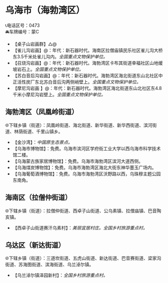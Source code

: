# 乌海市（海勃湾区）  
📞电话区号：0473  
🚘车牌编号：蒙C  
  
* 【桌子山岩画群】△@
* 【雀儿沟岩画】@：年代：新石器时代。海南区拉僧庙镇民乐社区雀儿沟大桥东3.5千米处雀儿沟内。*全国重点文物保护单位。*   
* 【召烧沟岩画】@：年代：新石器时代。海勃湾区卡布其街道幸福社区山地缓坡岩石上。*全国重点文物保护单位。*   
* 【苏白音后沟岩画】@：年代：新石器时代。海勃湾区海北街道东山北社区中正活性炭厂东北苏白音后沟两侧峭壁上。*全国重点文物保护单位。*   
* 【摩尼沟岩画 】@：年代：新石器时代。海勃湾区海北街道东山北社区东4.8千米小摩尼沟岩壁上。*全国重点文物保护单位。*   

## 海勃湾区（凤凰岭街道）  
🌐下辖乡镇（街道）：凤凰岭街道、海北街道、新华街道、新华西街道、滨河街道、林荫街道、千里山镇乡。    
  
* 【金沙湾】：*中国原生态景点。*  
* 【乌海市博物馆】：免费。乌海市滨河区学府街工业大学以西乌海市科学技术馆二楼。   
* 【乌海蒙古族家居博物馆】：免费。乌海市海勃湾区滨河大道西侧。   
* 【乌海煤炭博物馆】：免费。乌海市海勃湾区海北大街东神华墨玉广场内。   
* 【乌海葡萄酒博物馆】：免费。乌海市海勃湾区沃野路以西，乌珠穆主题公园东南角。   

## 海南区（拉僧仲街道）  
🌐下辖乡镇（街道）：拉僧仲街道、西卓子山街道、公乌素镇、拉僧庙镇、巴音陶亥镇。  
  
* 【西卓子山街道赛汗乌素村】：*美丽宜居村庄。全国乡村旅游重点村。*  

## 乌达区（新达街道）  
🌐下辖乡镇（街道）：三道坎街道、五虎山街道、新达街道、巴音赛街道、梁家沟街道、苏海图街道、滨海街道、乌兰淖尔镇。    
  
* 【乌兰淖尔镇泽园新村】：*全国乡村旅游重点村。*    